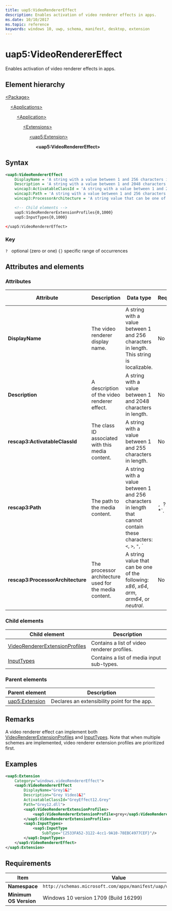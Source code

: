 ```yaml
---
title: uap5:VideoRendererEffect
description: Enables activation of video renderer effects in apps.
ms.date: 10/10/2017
ms.topic: reference
keywords: windows 10, uwp, schema, manifest, desktop, extension 
---
```


# uap5:VideoRendererEffect

Enables activation of video renderer effects in apps.

## Element hierarchy

[\<Package\>](element-package.md)

&nbsp;&nbsp;&nbsp;&nbsp;[\<Applications\>](element-applications.md)

&nbsp;&nbsp;&nbsp;&nbsp; &nbsp;&nbsp;&nbsp;&nbsp;[\<Application\>](element-application.md)

&nbsp;&nbsp;&nbsp;&nbsp; &nbsp;&nbsp;&nbsp;&nbsp; &nbsp;&nbsp;&nbsp;&nbsp;[\<Extensions\>](element-1-extensions.md)

&nbsp;&nbsp;&nbsp;&nbsp; &nbsp;&nbsp;&nbsp;&nbsp; &nbsp;&nbsp;&nbsp;&nbsp; &nbsp;&nbsp;&nbsp;&nbsp;[\<uap5:Extension\>](element-uap5-extension.md)

&nbsp;&nbsp;&nbsp;&nbsp; &nbsp;&nbsp;&nbsp;&nbsp; &nbsp;&nbsp;&nbsp;&nbsp; &nbsp;&nbsp;&nbsp;&nbsp; &nbsp;&nbsp;&nbsp;&nbsp;**\<uap5:VideoRendererEffect\>**

## Syntax

```xml
<uap5:VideoRendererEffect
    DisplayName = 'A string with a value between 1 and 256 characters in length. This string is localizable.'
    Description = 'A string with a value between 1 and 2048 characters in length.' 
    wincap3:ActivatableClassId = 'A string with a value between 1 and 255 characters in length.'
    wincap3:Path = 'A string with a value between 1 and 256 characters in length that cannot contain these characters: <, >, ", |, ?, or *.'
    wincap3:ProcessorArchitecture = 'A string value that can be one of the following: "x86", "x64", "arm", "arm64", or "neutral".' />

    <!-- Child elements -->
    uap5:VideoRendererExtensionProfiles{0,1000}
    uap5:InputTypes{0,1000}

</uap5:VideoRendererEffect>
```

### Key

`?`   optional (zero or one)
`{}` specific range of occurrences

## Attributes and elements

### Attributes

| Attribute | Description | Data type | Required | Default value |
|-|-|-|-|-|
| **DisplayName** | The video renderer display name. | A string with a value between 1 and 256 characters in length. This string is localizable. | No |  |
| **Description** | A description of the video renderer effect. | A string with a value between 1 and 2048 characters in length. | No |  |
| **rescap3:ActivatableClassId** | The class ID associated with this media content. | A string with a value between 1 and 255 characters in length. | No |
| **rescap3:Path** | The path to the media content. | A string with a value between 1 and 256 characters in length that cannot contain these characters: `<`, `>`, `"`, `|`, `?`, or `*`. | No |
| **rescap3:ProcessorArchitecture** | The processor architecture used for the media content. | A string value that can be one of the following: *x86*, *x64*, *arm*, *arm64*, or *neutral*. | No |

### Child elements

| Child element | Description |
|-|-|
| [VideoRendererExtensionProfiles](element-uap5-VideoRendererExtensionProfiles.md) | Contains a list of video renderer profiles. |
| [InputTypes](element-uap5-InputTypes.md) | Contains a list of media input sub-types. |

### Parent elements

| Parent element | Description |
|-|-|
| [uap5:Extension](element-uap5-extension.md) | Declares an extensibility point for the app. |

## Remarks

A video renderer effect can implement both [VideoRendererExtensionProfiles](element-uap5-VideoRendererExtensionProfiles.md) and [InputTypes](element-uap5-InputTypes.md). Note that when multiple schemes are implemented, video renderer extension profiles are prioritized first.

## Examples

```xml
<uap5:Extension
    Category="windows.videoRendererEffect">
    <uap5:VideoRendererEffect
        DisplayName="Grey1&2"
        Description="Grey Video1&2" 
        ActivatableClassId="GreyEffect12.Grey"
        Path="Grey12.dll">
        <uap5:VideoRendererExtensionProfiles>
            <uap5:VideoRendererExtensionProfile>grey</uap5:VideoRendererExtensionProfile>
        </uap5:VideoRendererExtensionProfiles>
        <uap5:InputTypes>
            <uap5:InputType
                SubType="{2533FA52-3122-4cc1-9A10-78EBC4977CEF}"/>
        </uap5:InputTypes>
    </uap5:VideoRendererEffect>
</uap5:Extension>
```

## Requirements

| Item | Value |
|--|--|
| **Namespace** | `http://schemas.microsoft.com/appx/manifest/uap/windows10/5` |
| **Minimum OS Version** | Windows 10 version 1709 (Build 16299) |
